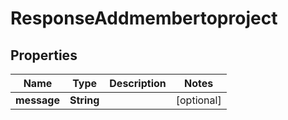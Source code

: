

# ResponseAddmembertoproject


## Properties

| Name | Type | Description | Notes |
|------------ | ------------- | ------------- | -------------|
|**message** | **String** |  |  [optional] |



